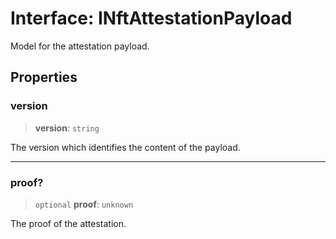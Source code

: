 # Interface: INftAttestationPayload

Model for the attestation payload.

## Properties

### version

> **version**: `string`

The version which identifies the content of the payload.

***

### proof?

> `optional` **proof**: `unknown`

The proof of the attestation.
